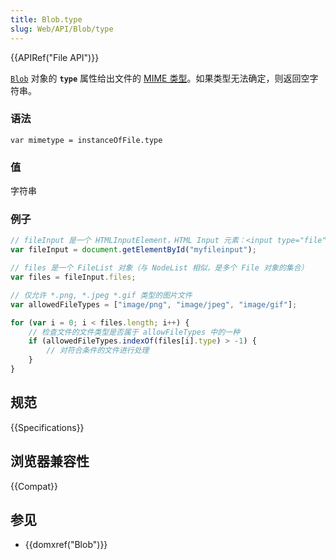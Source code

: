 ```yaml
---
title: Blob.type
slug: Web/API/Blob/type
---
```


{{APIRef("File API")}}

[`Blob`](/zh-CN/docs/Web/API/Blob) 对象的 **`type`** 属性给出文件的 [MIME 类型](/zh-CN/docs/Web/HTTP/Basics_of_HTTP/MIME_types/Complete_list_of_MIME_types)。如果类型无法确定，则返回空字符串。

### 语法

```plain
var mimetype = instanceOfFile.type
```

### 值

字符串

### 例子

```js
// fileInput 是一个 HTMLInputElement，HTML Input 元素：<input type="file" multiple id="myfileinput">
var fileInput = document.getElementById("myfileinput");

// files 是一个 FileList 对象（与 NodeList 相似，是多个 File 对象的集合）
var files = fileInput.files;

// 仅允许 *.png, *.jpeg *.gif 类型的图片文件
var allowedFileTypes = ["image/png", "image/jpeg", "image/gif"];

for (var i = 0; i < files.length; i++) {
    // 检查文件的文件类型是否属于 allowFileTypes 中的一种
    if (allowedFileTypes.indexOf(files[i].type) > -1) {
        // 对符合条件的文件进行处理
    }
}
```

## 规范

{{Specifications}}

## 浏览器兼容性

{{Compat}}

## 参见

- {{domxref("Blob")}}
